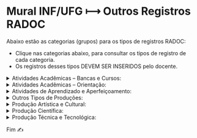 # Mural INF/UFG &#x27FC; Outros Registros RADOC

Abaixo estão as categorias (grupos) para os tipos de registros RADOC:
- Clique nas categorias abaixo, para consultar os tipos de registro de cada categoria.
- Os registros desses tipos DEVEM SER INSERIDOS pelo docente.

<details><summary>Atividades Acadêmicas – Bancas e Cursos:</summary>
<p>
- Coordenador de projeto institucional de intercâmbio internacional<br>
- Cursos, palestras ou treinamento não curricular ministrados para docentes, funcionários ou alunos da UFG<br>
- Membro de banca de avaliação de memorial ou de tese inédita para promoção à Classe E, com denominação de Professor Titular<br>
- Membro de banca de defesa de monografia, projeto final de curso e outros tipos de bancas<br>
- Membro de corpo de júri Concursos Internacionais Membro de corpo de júri Concursos Nacionais
</p>
</details>

<details><summary>Atividades Acadêmicas – Orientação:</summary>
<p>
- Aluno com bolsa orientado em projetos de pesquisa, inovação, extensão, cultura e ensino<br>
- Aluno com deficiência, transtornos globais do desenvolvimento e altas habilidades/superdotação orientado em programa de apoio pedagógico ou em trabalho final de curso<br>
- Aluno de baixo rendimento acompanhado/orientado por meio de um projeto de ensino aprovado em reunião do Conselho Diretor da Unidade Acadêmica ou em reunião do Colegiado da Unidade Acadêmica Especial<br>
- Aluno orientado em atividade de Preceptoria<br>
- Aluno orientado em atividade de Tutoria<br>
- Aluno orientado em estágio curricular não obrigatório ou estágio docência<br>
- Aluno orientado em estágio curricular obrigatório<br>
- Aluno orientado em programa de Intercâmbio Internacional<br>
- Aluno orientado em programa especial de treinamento (PET)<br>
- Aluno orientado em programas institucionais de iniciação científica júnior, jovens talentos, apoio técnico e similares<br>
- Aluno orientado em projeto de final de curso<br>
- Aluno orientado em prática como componente curricular (PCC)<br>
- Aluno orientado em residência médica ou em residência multiprofissional em saúde<br>
- Aluno sem bolsa orientado em projetos de pesquisa, inovação, extensão, cultura e ensino<br>
- Pesquisador supervisionado em estágio de pós-doutoramento (PRODOC, PNPD, DCR, PDJ, PDS e similares) 
</p>
</details>

<details><summary>Atividades de Aprendizado e Aperfeiçoamento:</summary>
<p>
- Curso de aperfeiçoamento realizado com carga horária igual ou superior a 40 horas<br>
- Curso de aperfeiçoamento realizado com carga horária inferior a 40 horas<br>
- Docente em licença para capacitação (Artigo 87, Lei N.8112) , com relatório final aprovado em reunião do Conselho Diretor da Unidade Acadêmica ou do Colegiado da Unidade Acadêmica Especial (pontuação por mês de licença)<br>
- Docente regularmente matriculado em curso de Pós-Graduação stricto sensu com relatórios de pós-graduação aprovados (pontuação por mês de curso)<br>
- Estágio Pós-Doutoral ou Estágio Sênior (pontuação por mês de estágio)<br>
- Participação em Congressos, Seminários, Encontros, Jornadas etc 
</p>
</details>

<details><summary>Outros Tipos de Produções:</summary>
<p>
- Apresentação de pôsteres em congresso cientifico<br>
- Apresentação oral de trabalho em congresso científico<br>
- Artigos de divulgação científica, tecnológica e artística veiculados em jomais e revistas (eletrônico ou impresso)<br>
- Artigos de opinião veiculados em jornais e revistas (eletrônico ou impresso)<br>
- Organização de caderno de programação e resumos de eventos<br>
- Tese, dissertação ou trabalho de iniciação científica premiados por instituições de fomento (sendo o docente o autor ou orientador do produto)<br>
- Texto ou material didático para uso institucional (não fracionados e com ampla divulgação)<br>
- Trabalho premiado em evento científico nacional ou internacional
</p>
</details>

<details><summary>Produção Artística e Cultural:</summary>
<p>
- Apresentação artistica ou cultural em rádio ou TV<br>
- Arranjos musicais (canto, coral e orquestral)<br>
- Composições musicais Editadas<br>
- Composições musicais Executadas em apresentações públicas<br>
- Composições musicais Gravadas<br>
- Composições musicais Publicadas em revistas cientificas<br>
- Criação de trilha sonora para cinema, televisão ou teatro<br>
- Criação e produção de projeto de iluminação cênica, figurinos, formas animadas e similares<br>
- Criação e produção do projeto gráfico de livros: concepção gráfica (mancha gráfica, diagramação, escolha de fonte)<br>
- Criação, produção e direção de filmes, videos, discos, audiovisuais, coreografias, peças teatrais, óperas ou musicais, ou musicais apresentados em eventos<br>
- Design de impressos por peça<br>
- Exposições e apresentações artísticas: Participação coletiva ou coadjuvante<br>
- Exposições e apresentações artísticas: Participação individual, camerista, solista ou ator principal<br>
- Fotos publicitárias, jornalísticas, portfólio ou dossiê jornalístico, ensaio jornalístico ou artístico, charge ou ilustração<br>
- Produção artistica, arquitetônica ou de design premiada em evento<br>
- Sonoplastia (cinema, música, rádio, televisão, teatro)
</p>
</details>

<details><summary>Produção Científica:</summary>
<p>
- Artigos ou textos literários em repositórios de publicação eletrônica ligados a editoras ou universidades | Bolsista de Produtividade do CNPQ<br>
- Editor de Anais de Eventos Internacional<br>
- Editor de Anais de Eventos Nacional<br>
- Editor de Anais de Eventos Regional ou Local<br>
- Resenhas, prefácios ou verbetes<br>
- Resumo de artigo em periódicos especializados nacional ou internacional com corpo editorial<br>
- Tradução de artigos publicados em periódicos com classificação no Qualis<br>
- Tradução de resenhas, prefácios ou verbetes
</p>
</details>

<details><summary>Produção Técnica e Tecnológica:</summary>
<p>
- Anais, manuais, catálogos, boletins, com ficha bibliográfica (organizador / redator)<br>
- Conservação de obra artistica<br>
- Coordenação de mesas redondas, simpósios ou sessões de comunicações<br>
- Criação e manutenção de páginas em Rede sociais, websites e blogs, vinculados aos projetos de ensino, pesquisa e extensão, na área de atuação do professor<br>
- Curadoria de exposições<br>
- Membro de corpo editorial de periódicos com classificação Qualis ou de editora universitária / científica<br>
- Parecer ad hoc de avaliação de artigos para publicação em periódicos especializados com corpo editorial<br>
- Parecer ad hoc de avaliação para publicação de livros de editoras com corpo editorial<br>
- Parecer ad hoc referente a trabalhos a serem apresentados em eventos Resumo<br>
- Parecer ad hoc referente a trabalhos a serem apresentados em eventos Resumo Expandido<br>
- Parecer ad hoc referente a trabalhos a serem apresentados em eventos Trabalhos Completos<br>
- Parecer com anotação de responsabilidade técnica (ART) ou registro de responsabilidade técnica (RRT)<br>
- Parecer sem anotação de responsabilidade técnica (ART) ou registro de responsabilidade técnica (RRT)<br>
- Participação em entrevista, mesa redonda, comentário ou programa de rádio, TV, impressos e mídia digital, vinculados à área de atuação do professor<br>
- Produção de cinema, vídeo, rádio, TV ou mídias digitais vinculados aos projetos de ensino, pesquisa e extensão e veiculados na mídia: Editor, roteirista, diretor e produtor<br>
- Produção de cinema, vídeo, rádio, TV ou mídias digitais vinculados aos projetos de ensino, pesquisa e extensão e veiculados na mídia: Participante<br>
- Projeto ou relatório técnico com anotação de responsabilidade técnica (ART) ou registro de responsabilidade técnica (RRT)<br>
- Projeto ou relatório técnico sem anotação de responsabilidade técnica (ART) ou registro de responsabilidade técnica (RRT)<br>
- Restauração de obra artistica<br>
- Revisão ad hoc de periódico científico com classificação Qualis ou de livro publicado com selo de editora que possua corpo editorial
</p>
</details>

Fim &#9997;
